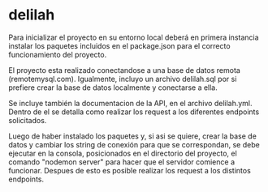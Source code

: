 # delilah

Para inicializar el proyecto en su entorno local deberá en primera instancia instalar los paquetes incluidos en el package.json para el correcto funcionamiento del proyecto.

El proyecto esta realizado conectandose a una base de datos remota (remotemysql.com). Igualmente, incluyo un archivo delilah.sql por si prefiere crear la base de datos localmente y conectarse a ella.

Se incluye también la documentacion de la API, en el archivo delilah.yml. Dentro de el se detalla como realizar los request a los diferentes endpoints solicitados.

Luego de haber instalado los paquetes y, si asi se quiere, crear la base de datos y cambiar los string de conexión para que se correspondan, se debe ejecutar en la consola, posicionados en el directorio del proyecto, el comando "nodemon server" para hacer que el servidor comience a funcionar. Despues de esto es posible realizar los request a los distintos endpoints.
